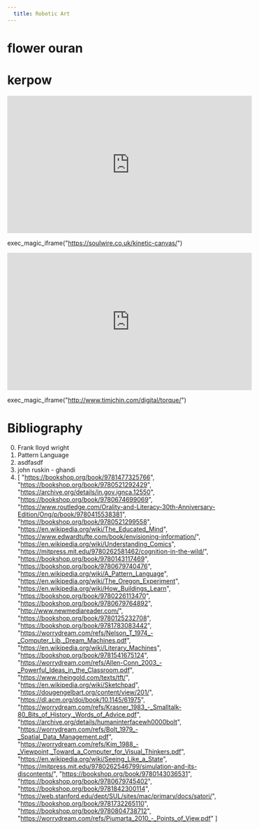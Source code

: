 ```yaml
---
  title: Robotic Art 
---
```


# flower ouran 

# kerpow


<iframe
    width="560"
    height="315"
    src="https://www.youtube.com/embed/lX6JcybgDFo?si=MGWz9S046-TL9I1W"
    title="YouTube video player"
    frameBorder="0" // Corrected to camelCase
    allow="accelerometer; autoplay; clipboard-write; encrypted-media; gyroscope; picture-in-picture; web-share"
    referrerPolicy="strict-origin-when-cross-origin" // Corrected to camelCase
    allowFullScreen // Corrected to camelCase
></iframe>



exec_magic_iframe("https://soulwire.co.uk/kinetic-canvas/")


<iframe
    width="560"
    height="315"
    src="https://soulwire.co.uk/kinetic-canvas/"
    title="YouTube video player"
    frameBorder="0" // Corrected to camelCase
    allow="accelerometer; autoplay; clipboard-write; encrypted-media; gyroscope; picture-in-picture; web-share"
    referrerPolicy="strict-origin-when-cross-origin" // Corrected to camelCase
    allowFullScreen // Corrected to camelCase
></iframe>


exec_magic_iframe("http://www.timjchin.com/digital/torque/")




# Bibliography
0. Frank lloyd wright
2. Pattern Language 
1. asdfasdf
3. john ruskin - ghandi
2. [ "https://bookshop.org/book/9781477325766", "https://bookshop.org/book/9780521292429", "https://archive.org/details/in.gov.ignca.12550", "https://bookshop.org/book/9780674699069", "https://www.routledge.com/Orality-and-Literacy-30th-Anniversary-Edition/Ong/p/book/9780415538381", "https://bookshop.org/book/9780521299558", "https://en.wikipedia.org/wiki/The_Educated_Mind", "https://www.edwardtufte.com/book/envisioning-information/", "https://en.wikipedia.org/wiki/Understanding_Comics", "https://mitpress.mit.edu/9780262581462/cognition-in-the-wild/", "https://bookshop.org/book/9780143117469", "https://bookshop.org/book/9780679740476", "https://en.wikipedia.org/wiki/A_Pattern_Language", "https://en.wikipedia.org/wiki/The_Oregon_Experiment", "https://en.wikipedia.org/wiki/How_Buildings_Learn", "https://bookshop.org/book/9780226113470", "https://bookshop.org/book/9780679764892", "http://www.newmediareader.com/", "https://bookshop.org/book/9780125232708", "https://bookshop.org/book/9781783083442", "https://worrydream.com/refs/Nelson_T_1974_-_Computer_Lib,_Dream_Machines.pdf", "https://en.wikipedia.org/wiki/Literary_Machines", "https://bookshop.org/book/9781541675124", "https://worrydream.com/refs/Allen-Conn_2003_-_Powerful_Ideas_in_the_Classroom.pdf", "https://www.rheingold.com/texts/tft/", "https://en.wikipedia.org/wiki/Sketchpad", "https://dougengelbart.org/content/view/201/", "https://dl.acm.org/doi/book/10.1145/61975", "https://worrydream.com/refs/Krasner_1983_-_Smalltalk-80_Bits_of_History,_Words_of_Advice.pdf", "https://archive.org/details/humaninterfacewh0000bolt", "https://worrydream.com/refs/Bolt_1979_-_Spatial_Data_Management.pdf", "https://worrydream.com/refs/Kim_1988_-_Viewpoint,_Toward_a_Computer_for_Visual_Thinkers.pdf", "https://en.wikipedia.org/wiki/Seeing_Like_a_State", "https://mitpress.mit.edu/9780262546799/simulation-and-its-discontents/", "https://bookshop.org/book/9780143036531", "https://bookshop.org/book/9780679745402", "https://bookshop.org/book/9781842300114", "https://web.stanford.edu/dept/SUL/sites/mac/primary/docs/satori/", "https://bookshop.org/book/9781732265110", "https://bookshop.org/book/9780804738712", "https://worrydream.com/refs/Piumarta_2010_-_Points_of_View.pdf" ]